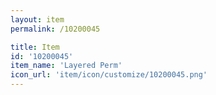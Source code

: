 ```yaml
---
layout: item
permalink: /10200045

title: Item
id: '10200045'
item_name: 'Layered Perm'
icon_url: 'item/icon/customize/10200045.png'
---
```

